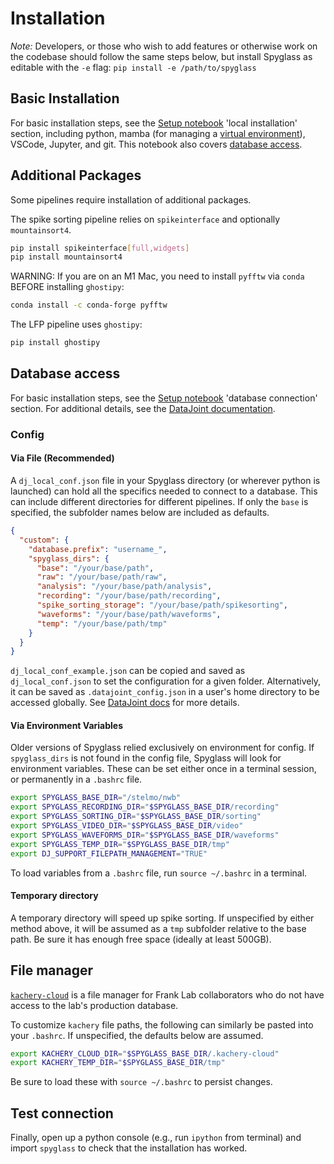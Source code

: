 # Installation

_Note:_ Developers, or those who wish to add features or otherwise work on the
codebase should follow the same steps below, but install Spyglass as editable
with the `-e` flag: `pip install -e /path/to/spyglass`

## Basic Installation

For basic installation steps, see the
[Setup notebook](./notebooks/00_Setup.ipynb) 'local installation' section,
including python, mamba (for managing a
[virtual environment](https://en.wikipedia.org/wiki/Virtual_environment_software)),
VSCode, Jupyter, and git. This notebook also covers
[database access](#database-access).

## Additional Packages

Some pipelines require installation of additional packages.

The spike sorting pipeline relies on `spikeinterface` and optionally
`mountainsort4`.

```bash
pip install spikeinterface[full,widgets]
pip install mountainsort4
```

WARNING: If you are on an M1 Mac, you need to install `pyfftw` via `conda`
BEFORE installing `ghostipy`:

```bash
conda install -c conda-forge pyfftw
```

The LFP pipeline uses `ghostipy`:

```bash
pip install ghostipy
```

## Database access

For basic installation steps, see the
[Setup notebook](./notebooks/00_Setup.ipynb) 'database connection' section. For
additional details, see the
[DataJoint documentation](https://datajoint.com/docs/elements/user-guide/#relational-databases).

### Config

#### Via File (Recommended)

A `dj_local_conf.json` file in your Spyglass directory (or wherever python is
launched) can hold all the specifics needed to connect to a database. This can
include different directories for different pipelines. If only the `base` is
specified, the subfolder names below are included as defaults.

```json
{
  "custom": {
    "database.prefix": "username_",
    "spyglass_dirs": {
      "base": "/your/base/path",
      "raw": "/your/base/path/raw",
      "analysis": "/your/base/path/analysis",
      "recording": "/your/base/path/recording",
      "spike_sorting_storage": "/your/base/path/spikesorting",
      "waveforms": "/your/base/path/waveforms",
      "temp": "/your/base/path/tmp"
    }
  }
}
```

`dj_local_conf_example.json` can be copied and saved as `dj_local_conf.json` to
set the configuration for a given folder. Alternatively, it can be saved as
`.datajoint_config.json` in a user's home directory to be accessed globally. See
[DataJoint docs](https://datajoint.com/docs/core/datajoint-python/0.14/quick-start/#connection)
for more details.

#### Via Environment Variables

Older versions of Spyglass relied exclusively on environment for config. If
`spyglass_dirs` is not found in the config file, Spyglass will look for
environment variables. These can be set either once in a terminal session, or
permanently in a `.bashrc` file.

```bash
export SPYGLASS_BASE_DIR="/stelmo/nwb"
export SPYGLASS_RECORDING_DIR="$SPYGLASS_BASE_DIR/recording"
export SPYGLASS_SORTING_DIR="$SPYGLASS_BASE_DIR/sorting"
export SPYGLASS_VIDEO_DIR="$SPYGLASS_BASE_DIR/video"
export SPYGLASS_WAVEFORMS_DIR="$SPYGLASS_BASE_DIR/waveforms"
export SPYGLASS_TEMP_DIR="$SPYGLASS_BASE_DIR/tmp"
export DJ_SUPPORT_FILEPATH_MANAGEMENT="TRUE"
```

To load variables from a `.bashrc` file, run `source ~/.bashrc` in a terminal.

#### Temporary directory

A temporary directory will speed up spike sorting. If unspecified by either
method above, it will be assumed as a `tmp` subfolder relative to the base path.
Be sure it has enough free space (ideally at least 500GB).

## File manager

[`kachery-cloud`](https://github.com/flatironinstitute/kachery-cloud) is a file
manager for Frank Lab collaborators who do not have access to the lab's
production database.

To customize `kachery` file paths, the following can similarly be pasted into
your `.bashrc`. If unspecified, the defaults below are assumed.

```bash
export KACHERY_CLOUD_DIR="$SPYGLASS_BASE_DIR/.kachery-cloud"
export KACHERY_TEMP_DIR="$SPYGLASS_BASE_DIR/tmp"
```

Be sure to load these with `source ~/.bashrc` to persist changes.

## Test connection

Finally, open up a python console (e.g., run `ipython` from terminal) and import
`spyglass` to check that the installation has worked.
